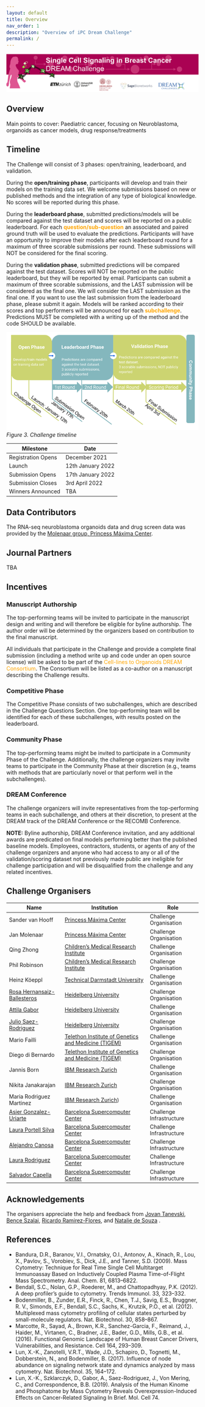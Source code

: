 ```yaml
---
layout: default
title: Overview
nav_order: 1
description: "Overview of iPC Dream Challenge"
permalink: /
---
```


![Banner](assets/images/overview/banner_draft.png)

## Overview
Main points to cover: Paediatric cancer, focusing on Neuroblastoma, organoids as cancer models, drug response/treatments

## Timeline
The Challenge will consist of 3 phases: open/training, leaderboard, and validation.

During the **open/training phase**, participants will develop and train their models on the training data set. We welcome submissions based on new or published methods and the integration of any type of biological knowledge. No scores will be reported during this phase.

During the **leaderboard phase**, submitted predictions/models will be compared against the test dataset and scores will be reported on a public leaderboard. For each <span style="color:orange;font-weight:bold">question/sub-question</span> an associated and paired ground truth will be used to evaluate the predictions. Participants will have an opportunity to improve their models after each leaderboard round for a maximum of three scorable submissions per round.
These submissions will NOT be considered for the final scoring.

During the **validation phase**, submitted predictions will be compared against the test dataset. Scores will NOT be reported on the public leaderboard, but they will be reported by email. Participants can submit a maximum of three scorable submissions, and the LAST submission will be considered as the final one. We will consider the LAST submission as the final one. If you want to use the last submission from the leaderboard phase, please submit it again. Models will be ranked according to their scores and top performers will be announced for each <span style="color:orange;font-weight:bold">subchallenge</span>. Predictions MUST be completed with a writing up of the method and the code SHOULD be available.

![Figure3. Challenge timeline](assets/images/overview/timeline.png)
_Figure 3. Challenge timeline_

| Milestone | Date |
| --------- | ---- |
| Registration Opens | December 2021 |
| Launch | 12th January 2022 |
| Submission Opens | 17th January 2022 |
| Submission Closes | 3rd April 2022 |
| Winners Announced | TBA |

## Data Contributors
The RNA-seq neuroblastoma organoids data and drug screen data was provided by the [Molenaar group, Princess Máxima Center](https://research.prinsesmaximacentrum.nl/en/research-groups/molenaar-group).

## Journal Partners
TBA

## Incentives
### Manuscript Authorship
The top-performing teams will be invited to participate in the manuscript design and writing and will therefore be eligible for byline authorship. The author order will be determined by the organizers based on contribution to the final manuscript.

All individuals that participate in the Challenge and provide a complete final submission (including a method write up and code under an open source license) will be asked to be part of the <span style="color:orange">Cell-lines to Organoids DREAM Consortium</span>. The Consortium will be listed as a co-author on a manuscript describing the Challenge results.

### Competitive Phase
The Competitive Phase consists of two subchallenges, which are described in the Challenge Questions Section. One top-performing team will be identified for each of these subchallenges, with results posted on the leaderboard.

### Community Phase
The top-performing teams might be invited to participate in a Community Phase of the Challenge. Additionally, the challenge organizers may invite teams to participate in the Community Phase at their discretion (e.g., teams with methods that are particularly novel or that perform well in the subchallenges).

### DREAM Conference
The challenge organizers will invite representatives from the top-performing teams in each subchallenge, and others at their discretion, to present at the DREAM track of the DREAM Conference or the RECOMB Conference.

**NOTE:** Byline authorship, DREAM Conference invitation, and any additional awards are predicated on final models performing better than the published baseline models. Employees, contractors, students, or agents of any of the challenge organizers and anyone who had access to any or all of the validation/scoring dataset not previously made public are ineligible for challenge participation and will be disqualified from the challenge and any related incentives.

## Challenge Organisers

| Name | Institution | Role |
|------|-------------|------|
| Sander van Hooff | [Princess Máxima Center](https://www.prinsesmaximacentrum.nl/en) | Challenge Organisation |
| Jan Molenaar | [Princess Máxima Center](https://www.prinsesmaximacentrum.nl/en) | Challenge Organisation |
| Qing Zhong | [Children’s Medical Research Institute](https://www.cmrijeansforgenes.org.au/) | Challenge Organisation |
| Phil Robinson | [Children’s Medical Research Institute](https://www.cmrijeansforgenes.org.au/) | Challenge Organisation |
| Heinz Köeppl | [Technical Darmstadt University](https://www.etit.tu-darmstadt.de/) | Challenge Organisation |
| [Rosa Hernansaiz-Ballesteros](https://saezlab.org/person/rosa-hernansaiz-ballesteros/) | [Heidelberg University](https://www.uni-heidelberg.de/en) | Challenge Organisation |
| [Attila Gabor](http://saezlab.org/person/attila-gabor/) | [Heidelberg University](https://www.uni-heidelberg.de/en) | Challenge Organisation |
| [Julio Saez-Rodriguez](https://saezlab.org/person/julio-saez-rodriguez/) | [Heidelberg University](https://www.uni-heidelberg.de/en) | Challenge Organisation |
| Mario Failli | [Telethon Institute of Genetics and Medicine (TIGEM)](https://www.tigem.it/) | Challenge Organisation |
| Diego di Bernardo | [Telethon Institute of Genetics and Medicine (TIGEM)](https://www.tigem.it/) | Challenge Organisation |
| Jannis Born | [IBM Research Zurich](https://www.zurich.ibm.com/) | Challenge Organisation |
| Nikita Janakarajan | [IBM Research Zurich](https://www.zurich.ibm.com/) | Challenge Organisation |
| Maria Rodriguez Martinez | [IBM Research Zurich](https://www.zurich.ibm.com/)) | Challenge Organisation |
| [Asier Gonzalez-Uriarte](https://www.bsc.es/gonzalez-uriarte-asier) | [Barcelona Supercomputer Center](https://www.bsc.es/) | Challenge Infrastructure |
| [Laura Portell Silva](https://www.bsc.es/portell-silva-laura) | [Barcelona Supercomputer Center](https://www.bsc.es/) | Challenge Infrastructure |
| [Alejandro Canosa](https://www.bsc.es/canosa-alejandro) | [Barcelona Supercomputer Center](https://www.bsc.es/) | Challenge Infrastructure |
| [Laura Rodriguez](https://www.bsc.es/rodriguez-navas-laura) | [Barcelona Supercomputer Center](https://www.bsc.es/) | Challenge Infrastructure |
| [Salvador Capella](https://www.bsc.es/capella-gutierrez-salvador) | [Barcelona Supercomputer Center](https://www.bsc.es/) | Challenge Infrastructure |

## Acknowledgements
The organisers appreciate the help and feedback from [Jovan Tanevski](http://saezlab.org/person/jovan-tanevski/), [Bence Szalai](https://www.linkedin.com/in/bence-szalai-ba403878/?locale=de_DE), [Ricardo Ramirez-Flores](http://saezlab.org/person/ricardo-o-ramirez-flores/), and [Natalie de Souza](https://imsb.ethz.ch/research/picotti/PeoplePicotti/natalie-de-souza.html) .

## References

- Bandura, D.R., Baranov, V.I., Ornatsky, O.I., Antonov, A., Kinach, R., Lou, X., Pavlov, S., Vorobiev, S., Dick, J.E., and Tanner, S.D. (2009). Mass Cytometry: Technique for Real Time Single Cell Multitarget Immunoassay Based on Inductively Coupled Plasma Time-of-Flight Mass Spectrometry. Anal. Chem. 81, 6813–6822.
- Bendall, S.C., Nolan, G.P., Roederer, M., and Chattopadhyay, P.K. (2012). A deep profiler’s guide to cytometry. Trends Immunol. 33, 323–332.
- Bodenmiller, B., Zunder, E.R., Finck, R., Chen, T.J., Savig, E.S., Bruggner, R. V., Simonds, E.F., Bendall, S.C., Sachs, K., Krutzik, P.O., et al. (2012). Multiplexed mass cytometry profiling of cellular states perturbed by small-molecule regulators. Nat. Biotechnol. 30, 858–867.
- Marcotte, R., Sayad, A., Brown, K.R., Sanchez-Garcia, F., Reimand, J., Haider, M., Virtanen, C., Bradner, J.E., Bader, G.D., Mills, G.B., et al. (2016). Functional Genomic Landscape of Human Breast Cancer Drivers, Vulnerabilities, and Resistance. Cell 164, 293–309.
- Lun, X.-K., Zanotelli, V.R.T., Wade, J.D., Schapiro, D., Tognetti, M., Dobberstein, N., and Bodenmiller, B. (2017). Influence of node abundance on signaling network state and dynamics analyzed by mass cytometry. Nat. Biotechnol. 35, 164–172.
- Lun, X.-K., Szklarczyk, D., Gabor, A., Saez-Rodriguez, J., Von Mering, C., and Correspondence, B.B. (2019). Analysis of the Human Kinome and Phosphatome by Mass Cytometry Reveals Overexpression-Induced Effects on Cancer-Related Signaling In Brief. Mol. Cell 74.
